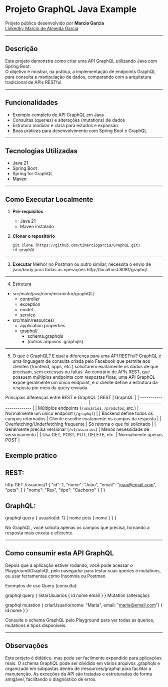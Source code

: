 # Projeto GraphQL Java Example

Projeto público desenvolvido por **Marcio Garcia**  
[LinkedIn: Marcio de Almeida Garcia](https://www.linkedin.com/in/marcio-de-almeida-garcia-3a9ab6227/)

---

## Descrição

Este projeto demonstra como criar uma API GraphQL utilizando Java com Spring Boot.  
O objetivo é mostrar, na prática, a implementação de endpoints GraphQL para consulta e manipulação de dados, comparando com a arquitetura tradicional de APIs RESTful.

---

## Funcionalidades

- Exemplo completo de API GraphQL em Java
- Consultas (queries) e alterações (mutations) de dados
- Estrutura modular e clara para estudos e expansão
- Boas práticas para desenvolvimento com Spring Boot e GraphQL

---

## Tecnologias Utilizadas

- Java 21
- Spring Boot
- Spring for GraphQL
- Maven

---

## Como Executar Localmente

1. **Pré-requisitos**  
   - Java 21
   - Maven instalado

2. **Clonar o repositório**
   ```sh
   git clone (https://github.com/timarciogarcia/GraphQL.git)
   cd graphQL

---

3. **Executar**
   Melhor no Postman ou outro similar, necessita o envio de json/body para todas as operações
   http://localhost:8081/graphql

---

4. Estrutura

  - src/main/java/com/microinfor/graphQL/
    - controller
    - exception
    - model
    - service
  - src/main/resources/
    - application.properties
    - graphql/
        - schema.graphqls
        - (outros arquivos .graphqls)

---

5. O que é GraphQL? E qual a diferença para uma API RESTful?
  GraphQL é uma linguagem de consulta criada pelo Facebook que permite aos clientes (frontend, apps, etc.) solicitarem exatamente os dados de que precisam, sem excessos ou faltas.
  Ao contrário de APIs REST, que possuem múltiplos endpoints com respostas fixas, uma API GraphQL expõe geralmente um único endpoint, e o cliente define a estrutura da resposta por meio da query enviada.
  
  Principais diferenças entre REST e GraphQL
  | REST                                                 | GraphQL                                          |
  | ---------------------------------------------------- | ------------------------------------------------ |
  | Múltiplos endpoints (`/usuarios`, `/produtos`, etc.) | Normalmente um único endpoint (`/graphql`)       |
  | Backend define todos os campos retornados            | Cliente escolhe exatamente os campos da resposta |
  | Overfetching/Underfetching frequente                 | Só retorna o que foi solicitado                  |
  | Geralmente precisa versionar (`/v1/usuarios`)        | Menos necessidade de versionamento               |
  | Usa GET, POST, PUT, DELETE, etc.                     | Normalmente apenas POST                          |

  ## Exemplo prático
  ## REST:
  http
  GET /usuarios/1
  {
    "id": 1,
    "nome": "João",
    "email": "joao@email.com",
    "pets": [
      { "nome": "Rex", "tipo": "Cachorro" }
    ]
  }
  ## GraphQL:  
  graphql
  query {
    usuario(id: 1) {
      nome
      pets {
        nome
      }
    }
  }

  No GraphQL, você solicita apenas os campos que precisa, tornando a resposta mais enxuta e eficiente.

  ---
  
  ## Como consumir esta API GraphQL
  Depois que a aplicação estiver rodando, você pode acessar o Playground/GraphiQL pelo navegador para testar suas queries e mutations, ou usar ferramentas como Insomnia ou Postman.
  
  Exemplos de uso
  Query (consulta):
  
  graphql
  query {
    listarUsuarios {
      id
      nome
      email
    }
  }
  Mutation (alteração):
  
  graphql
  mutation {
    criarUsuario(nome: "Maria", email: "maria@email.com") {
      id
      nome
    }
  }
  
  Consulte o schema GraphQL pelo Playground para ver todas as queries, mutations e tipos disponíveis.

  ---
  
  ## Observações
  Este projeto é didático, mas pode ser facilmente expandido para aplicações reais.
  O schema GraphQL pode ser dividido em vários arquivos .graphqls e organizado em subpastas dentro de /resources/graphql para facilitar a manutenção.
  As exceções da API são tratadas e estruturadas de forma amigável, facilitando o diagnóstico de erros.

